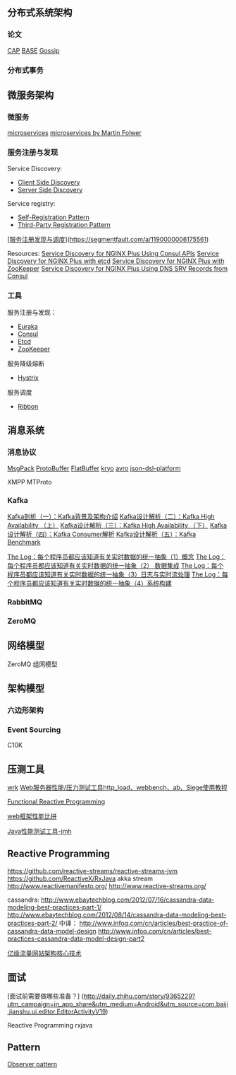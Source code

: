 ## 分布式系统架构
### 论文
[CAP](https://zh.wikipedia.org/wiki/CAP%E5%AE%9A%E7%90%86)
[BASE](http://queue.acm.org/detail.cfm?id=1394128)
[Gossip](https://en.wikipedia.org/wiki/Gossip_protocol)

### 分布式事务

## 微服务架构

### 微服务
[microservices](http://microservices.io/patterns/microservices.html)
[microservices by Martin Folwer](https://martinfowler.com/articles/microservices.html)

### 服务注册与发现
Service Discovery:
- [Client Side Discovery](http://microservices.io/patterns/client-side-discovery.html)
- [Server Side Discovery](http://microservices.io/patterns/server-side-discovery.html)

Service registry:
- [Self-Registration Pattern](http://microservices.io/patterns/self-registration.html)
- [Third-Party Registration Pattern](http://microservices.io/patterns/3rd-party-registration.html)

[[服务注册发现与调度](https://segmentfault.com/a/1190000006175561)](https://segmentfault.com/a/1190000006175561)

Resources: 
[Service Discovery for NGINX Plus Using Consul APIs](https://www.nginx.com/blog/service-discovery-with-nginx-plus-and-consul/?utm_source=service-discovery-nginx-plus-srv-records-consul-dns&utm_medium=blog&utm_campaign=DevOps)
[Service Discovery for NGINX Plus with etcd](https://www.nginx.com/blog/service-discovery-nginx-plus-etcd/?utm_source=service-discovery-nginx-plus-srv-records-consul-dns&utm_medium=blog&utm_campaign=DevOps)
[Service Discovery for NGINX Plus with ZooKeeper](https://www.nginx.com/blog/service-discovery-nginx-plus-zookeeper/?utm_source=service-discovery-nginx-plus-srv-records-consul-dns&utm_medium=blog&utm_campaign=DevOps)
[Service Discovery for NGINX Plus Using DNS SRV Records from Consul](https://www.nginx.com/blog/service-discovery-nginx-plus-srv-records-consul-dns/)

### 工具
服务注册与发现：
- [Euraka](https://github.com/Netflix/eureka)
- [Consul](https://github.com/consul/consul)
- [Etcd](https://github.com/coreos/etcd)
- [ZooKeeper]()

服务降级熔断
- [Hystrix](https://github.com/Netflix/Hystrix)

服务调度
- [Ribbon](https://github.com/Netflix/ribbon)


## 消息系统
### 消息协议
[MsgPack](https://github.com/msgpack/msgpack/blob/master/spec.md)
[ProtoBuffer](https://developers.google.com/protocol-buffers/docs/proto3)
[FlatBuffer](https://google.github.io/flatbuffers/)
[kryo](https://github.com/EsotericSoftware/kryo)
[avro](http://avro.apache.org/docs/current/)
[json-dsl-platform](https://dsl-platform.com/)

XMPP
MTProto

### Kafka
[Kafka剖析（一）：Kafka背景及架构介绍](http://www.infoq.com/cn/articles/kafka-analysis-part-1?utm_source=infoq&utm_campaign=user_page&utm_medium=link)
[Kafka设计解析（二）：Kafka High Availability （上）](http://www.infoq.com/cn/articles/kafka-analysis-part-2?utm_source=infoq&utm_campaign=user_page&utm_medium=link)
[Kafka设计解析（三）：Kafka High Availability （下）](http://www.infoq.com/cn/articles/kafka-analysis-part-3?utm_source=infoq&utm_campaign=user_page&utm_medium=link)
[Kafka设计解析（四）：Kafka Consumer解析](http://www.infoq.com/cn/articles/kafka-analysis-part-4?utm_source=infoq&utm_campaign=user_page&utm_medium=link)
[Kafka设计解析（五）：Kafka Benchmark](http://www.infoq.com/cn/articles/kafka-analysis-part-5?utm_source=infoq&utm_campaign=user_page&utm_medium=link)

[The Log：每个程序员都应该知道有关实时数据的统一抽象（1）概念](http://blog.jobbole.com/89674/)
[The Log：每个程序员都应该知道有关实时数据的统一抽象（2） 数据集成](http://blog.jobbole.com/89688/)
[The Log：每个程序员都应该知道有关实时数据的统一抽象（3）日志与实时流处理](http://blog.jobbole.com/89703/)
[The Log：每个程序员都应该知道有关实时数据的统一抽象（4）系统构建](http://blog.jobbole.com/89711/)

### RabbitMQ

### ZeroMQ

## 网络模型
ZeroMQ 组网模型

## 架构模型
### 六边形架构 

### Event Sourcing


C10K

## 压测工具
[wrk](https://github.com/wg/wrk/wiki/Installing-Wrk-on-Linux)
[Web服务器性能/压力测试工具http_load、webbench、ab、Siege使用教程](https://www.vpser.net/opt/webserver-test.html)


[Functional Reactive Programming](https://stackoverflow.com/questions/1028250/what-is-functional-reactive-programming)

[web框架性能比拼](https://www.techempower.com/benchmarks/#section=intro&hw=ph&test=fortune)

[Java性能测试工具-jmh](http://openjdk.java.net/projects/code-tools/jmh/)

## Reactive Programming
https://github.com/reactive-streams/reactive-streams-jvm
https://github.com/ReactiveX/RxJava
akka stream
http://www.reactivemanifesto.org/
http://www.reactive-streams.org/


cassandra:
http://www.ebaytechblog.com/2012/07/16/cassandra-data-modeling-best-practices-part-1/
http://www.ebaytechblog.com/2012/08/14/cassandra-data-modeling-best-practices-part-2/
中译：
http://www.infoq.com/cn/articles/best-practice-of-cassandra-data-model-design
http://www.infoq.com/cn/articles/best-practices-cassandra-data-model-design-part2

[亿级流量网站架构核心技术](http://jinnianshilongnian.iteye.com/blog/2347183)




## 面试
[面试前需要做哪些准备？] (http://daily.zhihu.com/story/9365229?utm_campaign=in_app_share&utm_medium=Android&utm_source=com.baiji.jianshu.ui.editor.EditorActivityV19)

Reactive Programming
rxjava

## Pattern
[Observer pattern](https://en.wikipedia.org/wiki/Observer_pattern)